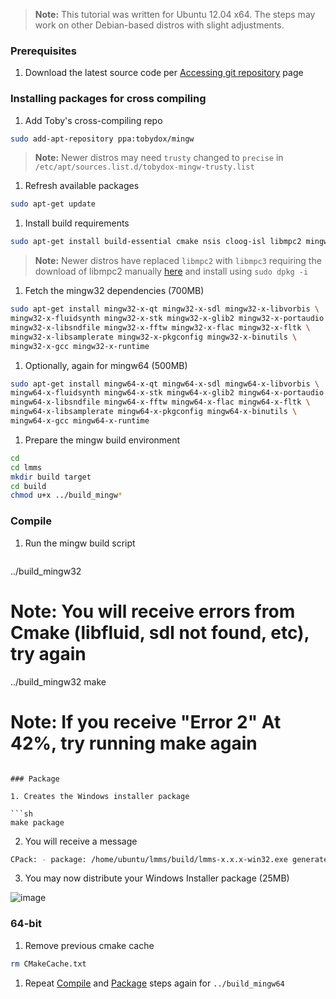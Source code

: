 > **Note:**  This tutorial was written for Ubuntu 12.04 x64.  The steps may work on other Debian-based distros with slight adjustments.

### Prerequisites
 1. Download the latest source code per [Accessing git repository](Accessing-git-repository) page

### Installing packages for cross compiling
 1. Add Toby's cross-compiling repo

   ```sh
sudo add-apt-repository ppa:tobydox/mingw
   ```

 > **Note:**  Newer distros may need `trusty` changed to `precise` in 
`/etc/apt/sources.list.d/tobydox-mingw-trusty.list`

 1. Refresh available packages
   ```sh
sudo apt-get update
   ```

 1. Install build requirements

   ```sh
sudo apt-get install build-essential cmake nsis cloog-isl libmpc2 mingw32
   ```
   > **Note:** Newer distros have replaced `libmpc2` with `libmpc3` requiring the download of libmpc2 manually [here]( http://packages.ubuntu.com/saucy/libmpc2) and install using `sudo dpkg -i`

 
 1. Fetch the mingw32 dependencies (700MB)

   ```sh
sudo apt-get install mingw32-x-qt mingw32-x-sdl mingw32-x-libvorbis \
mingw32-x-fluidsynth mingw32-x-stk mingw32-x-glib2 mingw32-x-portaudio \
mingw32-x-libsndfile mingw32-x-fftw mingw32-x-flac mingw32-x-fltk \
mingw32-x-libsamplerate mingw32-x-pkgconfig mingw32-x-binutils \
mingw32-x-gcc mingw32-x-runtime
   ```

 1. Optionally, again for mingw64 (500MB)

   ```sh
sudo apt-get install mingw64-x-qt mingw64-x-sdl mingw64-x-libvorbis \
mingw64-x-fluidsynth mingw64-x-stk mingw64-x-glib2 mingw64-x-portaudio \
mingw64-x-libsndfile mingw64-x-fftw mingw64-x-flac mingw64-x-fltk \
mingw64-x-libsamplerate mingw64-x-pkgconfig mingw64-x-binutils \
mingw64-x-gcc mingw64-x-runtime

   ```

 1. Prepare the mingw build environment

   ```sh
cd
cd lmms
mkdir build target
cd build
chmod u+x ../build_mingw*
   ```

### Compile

1. Run the mingw build script

   ```sh
../build_mingw32
# Note:  You will receive errors from Cmake (libfluid, sdl not found, etc), try again
../build_mingw32
make
# Note:  If you receive "Error 2" At 42%, try running make again
   ```

### Package

 1. Creates the Windows installer package

   ```sh
make package
   ```
 2. You will receive a message

   ```sh
   CPack: - package: /home/ubuntu/lmms/build/lmms-x.x.x-win32.exe generated.
   ```
 3. You may now distribute your Windows Installer package (25MB)

   ![image](https://cloud.githubusercontent.com/assets/6345473/3217984/64582130-efe5-11e3-975f-d494215fb85b.png)


### 64-bit
 1. Remove previous cmake cache

   ```sh
rm CMakeCache.txt
   ```
 1. Repeat [Compile](#compile) and [Package](#package) steps again for `../build_mingw64`